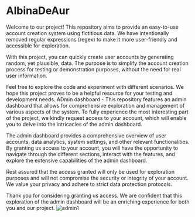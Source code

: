 
# AlbinaDeAur
Welcome to our project! This repository aims to provide an easy-to-use account creation system using fictitious data. We have intentionally removed regular expressions (regex) to make it more user-friendly and accessible for exploration.

With this project, you can quickly create user accounts by generating random, yet plausible, data. The purpose is to simplify the account creation process for testing or demonstration purposes, without the need for real user information.

Feel free to explore the code and experiment with different scenarios. We hope this project proves to be a helpful resource for your testing and development needs.
ADmin dashboard -
This repository features an admin dashboard that allows for comprehensive exploration and management of various aspects of the system. To fully experience the most interesting part of the project, we kindly request access to your account, which will enable you to delve into the intricacies of the admin dashboard.

The admin dashboard provides a comprehensive overview of user accounts, data analytics, system settings, and other relevant functionalities. By granting us access to your account, you will have the opportunity to navigate through the different sections, interact with the features, and explore the extensive capabilities of the admin dashboard.

Rest assured that the access granted will only be used for exploration purposes and will not compromise the security or integrity of your account. We value your privacy and adhere to strict data protection protocols.

Thank you for considering granting us access. We are confident that this exploration of the admin dashboard will be an enriching experience for both you and our project.
![admin1](https://github.com/naixsheron/AlbinaDeAur/assets/124593858/32f70fc7-8afc-4d6a-8235-abde96037876)
